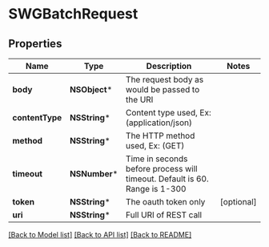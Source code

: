 # SWGBatchRequest

## Properties
Name | Type | Description | Notes
------------ | ------------- | ------------- | -------------
**body** | **NSObject*** | The request body as would be passed to the URI | 
**contentType** | **NSString*** | Content type used, Ex:(application/json) | 
**method** | **NSString*** | The HTTP method used, Ex: (GET) | 
**timeout** | **NSNumber*** | Time in seconds before process will timeout.  Default is 60.  Range is 1-300 | 
**token** | **NSString*** | The oauth token only | [optional] 
**uri** | **NSString*** | Full URI of REST call | 

[[Back to Model list]](../README.md#documentation-for-models) [[Back to API list]](../README.md#documentation-for-api-endpoints) [[Back to README]](../README.md)


